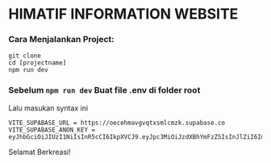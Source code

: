 # HIMATIF INFORMATION WEBSITE
### Cara Menjalankan Project:
```
git clone
cd [projectname]
npm run dev
```

### Sebelum ```npm run dev``` Buat file .env di folder root
Lalu masukan syntax ini
```
VITE_SUPABASE_URL = https://oecehmavgvqtxsmlcmzk.supabase.co
VITE_SUPABASE_ANON_KEY = eyJhbGciOiJIUzI1NiIsInR5cCI6IkpXVCJ9.eyJpc3MiOiJzdXBhYmFzZSIsInJlZiI6Im9lY2VobWF2Z3ZxdHhzbWxjbXprIiwicm9sZSI6ImFub24iLCJpYXQiOjE2Nzg4Njc2MzEsImV4cCI6MTk5NDQ0MzYzMX0.FBxGUx4yYwDqq_2eZOPr4uVg_pXqW1o43MdG5XZvgIk
```
Selamat Berkreasi!
